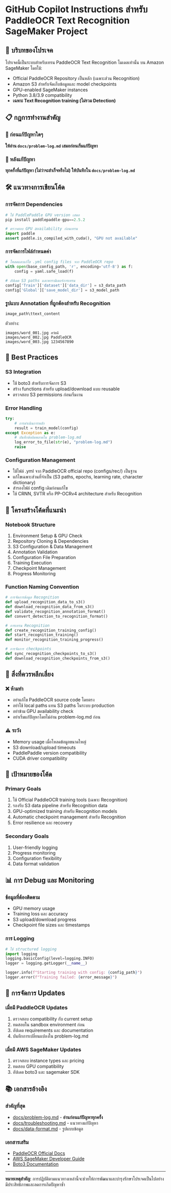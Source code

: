 # GitHub Copilot Instructions สำหรับ PaddleOCR Text Recognition SageMaker Project

## 🎯 บริบทของโปรเจค

โปรเจคนี้เป็นระบบสำหรับเทรน PaddleOCR Text Recognition โมเดลเท่านั้น บน Amazon SageMaker โดยใช้:
- Official PaddleOCR Repository เป็นหลัก (เฉพาะส่วน Recognition)
- Amazon S3 สำหรับจัดเก็บข้อมูลและ model checkpoints
- GPU-enabled SageMaker instances
- Python 3.8/3.9 compatibility
- **เฉพาะ Text Recognition training (ไม่รวม Detection)**

## 📋 กฎการทำงานสำคัญ

### 🚨 ก่อนแก้ปัญหาใดๆ
**ให้อ่าน `docs/problem-log.md` เสมอก่อนเริ่มแก้ปัญหา**

### 📝 หลังแก้ปัญหา
**ทุกครั้งที่แก้ปัญหา (ไม่ว่าจะสำเร็จหรือไม่) ให้บันทึกใน `docs/problem-log.md`**

## 🛠️ แนวทางการเขียนโค้ด

### การจัดการ Dependencies
```python
# ใช้ PaddlePaddle GPU version เสมอ
pip install paddlepaddle-gpu==2.5.2

# ตรวจสอบ GPU availability ก่อนเทรน
import paddle
assert paddle.is_compiled_with_cuda(), "GPU not available"
```

### การจัดการไฟล์กำหนดค่า
```python
# โหลดและแก้ไข .yml config files จาก PaddleOCR repo
with open(base_config_path, 'r', encoding='utf-8') as f:
    config = yaml.safe_load(f)

# อัปเดต S3 paths และพารามิเตอร์การเทรน
config['Train']['dataset']['data_dir'] = s3_data_path
config['Global']['save_model_dir'] = s3_model_path
```

### รูปแบบ Annotation ที่ถูกต้องสำหรับ Recognition
```
image_path\ttext_content
```
ตัวอย่าง:
```
images/word_001.jpg	สวัสดี
images/word_002.jpg	PaddleOCR
images/word_003.jpg	1234567890
```

## 🔧 Best Practices

### S3 Integration
- ใช้ boto3 สำหรับการจัดการ S3
- สร้าง functions สำหรับ upload/download แบบ reusable
- ตรวจสอบ S3 permissions ก่อนเริ่มงาน

### Error Handling
```python
try:
    # การดำเนินการหลัก
    result = train_model(config)
except Exception as e:
    # บันทึกข้อผิดพลาดใน problem-log.md
    log_error_to_file(str(e), "problem-log.md")
    raise
```

### Configuration Management
- ใช้ไฟล์ .yml จาก PaddleOCR official repo (configs/rec/) เป็นฐาน
- แก้ไขเฉพาะส่วนที่จำเป็น (S3 paths, epochs, learning rate, character dictionary)
- สำรองไฟล์ config เดิมก่อนแก้ไข
- ใช้ CRNN, SVTR หรือ PP-OCRv4 architecture สำหรับ Recognition

## 📁 โครงสร้างโค้ดที่แนะนำ

### Notebook Structure
1. Environment Setup & GPU Check
2. Repository Cloning & Dependencies
3. S3 Configuration & Data Management
4. Annotation Validation
5. Configuration File Preparation
6. Training Execution
7. Checkpoint Management
8. Progress Monitoring

### Function Naming Convention
```python
# การจัดการข้อมูล Recognition
def upload_recognition_data_to_s3()
def download_recognition_data_from_s3()
def validate_recognition_annotation_format()
def convert_detection_to_recognition_format()

# การเทรน Recognition
def create_recognition_training_config()
def start_recognition_training()
def monitor_recognition_training_progress()

# การจัดการ checkpoints
def sync_recognition_checkpoints_to_s3()
def download_recognition_checkpoints_from_s3()
```

## 🚫 สิ่งที่ควรหลีกเลี่ยง

### ❌ ห้ามทำ
- อย่าแก้ไข PaddleOCR source code โดยตรง
- อย่าใช้ local paths แทน S3 paths ในระบบ production
- อย่าข้าม GPU availability check
- อย่าเริ่มแก้ปัญหาโดยไม่อ่าน problem-log.md ก่อน

### ⚠️ ระวัง
- Memory usage เมื่อโหลดข้อมูลขนาดใหญ่
- S3 download/upload timeouts
- PaddlePaddle version compatibility
- CUDA driver compatibility

## 🎯 เป้าหมายของโค้ด

### Primary Goals
1. ใช้ Official PaddleOCR training tools (เฉพาะ Recognition)
2. รองรับ S3 data pipeline สำหรับ Recognition data
3. GPU-optimized training สำหรับ Recognition models
4. Automatic checkpoint management สำหรับ Recognition
5. Error resilience และ recovery

### Secondary Goals
1. User-friendly logging
2. Progress monitoring
3. Configuration flexibility
4. Data format validation

## 📊 การ Debug และ Monitoring

### ข้อมูลที่ต้องติดตาม
- GPU memory usage
- Training loss และ accuracy
- S3 upload/download progress
- Checkpoint file sizes และ timestamps

### การ Logging
```python
# ใช้ structured logging
import logging
logging.basicConfig(level=logging.INFO)
logger = logging.getLogger(__name__)

logger.info(f"Starting training with config: {config_path}")
logger.error(f"Training failed: {error_message}")
```

## 🔄 การจัดการ Updates

### เมื่อมี PaddleOCR Updates
1. ตรวจสอบ compatibility กับ current setup
2. ทดสอบใน sandbox environment ก่อน
3. อัปเดต requirements และ documentation
4. บันทึกการเปลี่ยนแปลงใน problem-log.md

### เมื่อมี AWS SageMaker Updates
1. ตรวจสอบ instance types และ pricing
2. ทดสอบ GPU compatibility
3. อัปเดต boto3 และ sagemaker SDK

## 📚 เอกสารอ้างอิง

### สำคัญที่สุด
- [docs/problem-log.md](../docs/problem-log.md) - **อ่านก่อนแก้ปัญหาทุกครั้ง**
- [docs/troubleshooting.md](../docs/troubleshooting.md) - แนวทางแก้ปัญหา
- [docs/data-format.md](../docs/data-format.md) - รูปแบบข้อมูล

### เอกสารเสริม
- [PaddleOCR Official Docs](https://github.com/PaddlePaddle/PaddleOCR)
- [AWS SageMaker Developer Guide](https://docs.aws.amazon.com/sagemaker/)
- [Boto3 Documentation](https://boto3.amazonaws.com/v1/documentation/api/latest/index.html)

---

**หมายเหตุสำคัญ**: การปฏิบัติตามแนวทางเหล่านี้จะช่วยให้การพัฒนาและบำรุงรักษาโปรเจคเป็นไปอย่างมีประสิทธิภาพและลดการเกิดปัญหาซ้ำ
